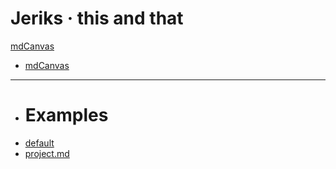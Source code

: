 # Jeriks &middot; this and that


[mdCanvas]( )

  - [mdCanvas]( mdCanvas/index.md )
  - - - -
  - # Examples
  - [default]( mdCanvas/mdCanvas.html )
  - [project.md]( mdCanvas/mdCanvas.html?md=project )
